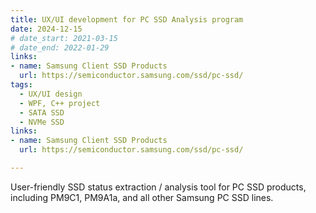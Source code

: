 ```yaml
---
title: UX/UI development for PC SSD Analysis program
date: 2024-12-15
# date_start: 2021-03-15
# date_end: 2022-01-29
links:
- name: Samsung Client SSD Products
  url: https://semiconductor.samsung.com/ssd/pc-ssd/
tags:
  - UX/UI design
  - WPF, C++ project
  - SATA SSD
  - NVMe SSD
links:
- name: Samsung Client SSD Products
  url: https://semiconductor.samsung.com/ssd/pc-ssd/

---
```


User-friendly SSD status extraction / analysis tool for PC SSD products, including PM9C1, PM9A1a, and all other Samsung PC SSD lines.  

<!--more-->
